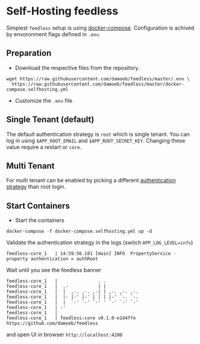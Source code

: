 # Self-Hosting feedless

Simplest `feedless` setup is using [docker-compose](https://docs.docker.com/compose/install/linux/). 
Configuration is achived by envoronment flags defined in `.env`.

## Preparation
* Download the respective files from the repository.
```shell
wget https://raw.githubusercontent.com/damoeb/feedless/master/.env \
  https://raw.githubusercontent.com/damoeb/feedless/master/docker-compose.selfhosting.yml
```
* Customize the `.env` file

## Single Tenant (default)
The default authentication strategy is `root` which is single tenant. You can log in using `$APP_ROOT_EMAIL` and `$APP_ROOT_SECRET_KEY`. 
Changing these value require a restart or `core`.

## Multi Tenant
For multi tenant can be enabled by picking a different [authentication strategy](./authentication.md) than root login.

## Start Containers
* Start the containers
```shell
docker-compose -f docker-compose.selfhosting.yml up -d
```

Validate the authentication strategy in the logs (switch `APP_LOG_LEVEL=info`)
```shell
feedless-core_1   | 14:59:56.181 [main] INFO  PropertyService - property authentication = authRoot
```

Wait until you see the feedless banner
```shell
feedless-core_1   |               . .
feedless-core_1   |  ,-           | |
feedless-core_1   |  |  ,-. ,-. ,-| | ,-. ,-. ,-.
feedless-core_1   |  |- |-' |-' | | | |-' `-. `-.
feedless-core_1   |  |  `-' `-' `-' ' `-' `-' `-'
feedless-core_1   | -'
feedless-core_1   | 
feedless-core_1   | feedless:core v0.1.0-e144ffe https://github.com/damoeb/feedless

```
and open UI in browser `http://localhost:4200`

